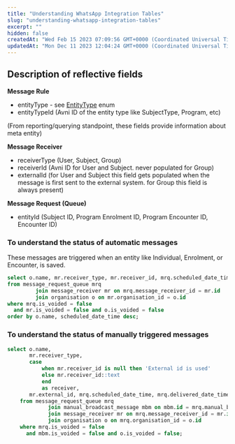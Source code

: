 ```yaml
---
title: "Understanding WhatsApp Integration Tables"
slug: "understanding-whatsapp-integration-tables"
excerpt: ""
hidden: false
createdAt: "Wed Feb 15 2023 07:09:56 GMT+0000 (Coordinated Universal Time)"
updatedAt: "Mon Dec 11 2023 12:04:24 GMT+0000 (Coordinated Universal Time)"
---
```

## Description of reflective fields

**Message Rule**

- entityType - see [EntityType](https://github.com/avniproject/avni-server/blob/master/avni-server-api/src/main/java/org/avni/messaging/domain/EntityType.java) enum
- entityTypeId (Avni ID of the entity type like SubjectType, Program, etc)

(From reporting/querying standpoint, these fields provide information about meta entity)

**Message Receiver**

- receiverType (User, Subject, Group)
- receiverId (Avni ID for User and Subject. never populated for Group)
- externalId (for User and Subject this field gets populated when the message is first sent to the external system. for Group this field is always present)

**Message Request (Queue)**

- entityId (Subject ID, Program Enrolment ID, Program Encounter ID, Encounter ID)

### To understand the status of automatic messages

These messages are triggered when an entity like Individual, Enrolment, or Encounter, is saved.

```sql
select o.name, mr.receiver_type, mr.receiver_id, mrq.scheduled_date_time, mrq.delivered_date_time, mrq.delivery_status
from message_request_queue mrq
         join message_receiver mr on mrq.message_receiver_id = mr.id
         join organisation o on mr.organisation_id = o.id
where mrq.is_voided = false
  and mr.is_voided = false and o.is_voided = false
order by o.name, scheduled_date_time desc;
```

### To understand the status of manually triggered messages

```sql
select o.name,
       mr.receiver_type,
       case
           when mr.receiver_id is null then 'External id is used'
           else mr.receiver_id::text
           end
           as receiver,
       mr.external_id, mrq.scheduled_date_time, mrq.delivered_date_time, mrq.delivery_status, mbm.parameters
    from message_request_queue mrq
             join manual_broadcast_message mbm on mbm.id = mrq.manual_broadcast_message_id
             join message_receiver mr on mrq.message_receiver_id = mr.id
             join organisation o on mrq.organisation_id = o.id
    where mrq.is_voided = false
      and mbm.is_voided = false and o.is_voided = false;
```
